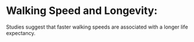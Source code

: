 # Walking Speed and Longevity:

Studies suggest that faster walking speeds are associated with a longer life expectancy.
